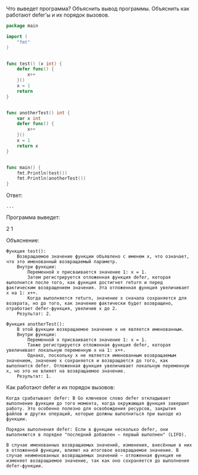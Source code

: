 Что выведет программа? Объяснить вывод программы. Объяснить как работают defer’ы и их порядок вызовов.

```go
package main

import (
	"fmt"
)


func test() (x int) {
	defer func() {
		x++
	}()
	x = 1
	return
}


func anotherTest() int {
	var x int
	defer func() {
		x++
	}()
	x = 1
	return x
}


func main() {
	fmt.Println(test())
	fmt.Println(anotherTest())
}
```

Ответ:
```
...

```
Программа выведет:

2
1

Объяснение:

    Функция test():
        Возвращаемое значение функции объявлено с именем x, что означает, что это именованный возвращаемый параметр.
        Внутри функции:
            Переменной x присваивается значение 1: x = 1.
            Затем регистрируется отложенная функция defer, которая выполнится после того, как функция достигнет return и перед фактическим возвращением значения. Эта отложенная функция увеличивает x на 1: x++.
            Когда выполняется return, значение x сначала сохраняется для возврата, но до того, как значение фактически будет возвращено, отработает defer-функция, увеличив x до 2.
        Результат: 2.

    Функция anotherTest():
        В этой функции возвращаемое значение x не является именованным.
        Внутри функции:
            Переменной x присваивается значение 1: x = 1.
            Также регистрируется отложенная функция defer, которая увеличивает локальную переменную x на 1: x++.
            Однако, поскольку x не является именованным возвращаемым значением, значение x сохраняется и возвращается до того, как выполнится defer. Отложенная функция увеличивает локальную переменную x, но это не влияет на возвращаемое значение.
        Результат: 1.

Как работают defer и их порядок вызовов:

    Когда срабатывает defer: В Go ключевое слово defer откладывает выполнение функции до того момента, когда окружающая функция завершит работу. Это особенно полезно для освобождения ресурсов, закрытия файлов и других операций, которые должны выполниться при выходе из функции.

    Порядок выполнения defer: Если в функции несколько defer, они выполняются в порядке "последний добавлен — первый выполнен" (LIFO).

    В случае именованных возвращаемых значений, изменения, внесённые в них в отложенной функции, влияют на итоговое возвращаемое значение. В случае неименованных возвращаемых значений — отложенная функция не изменяет возвращаемое значение, так как оно сохраняется до выполнения defer-функции.

